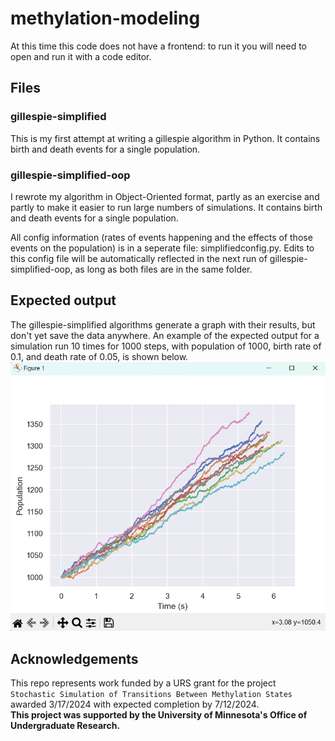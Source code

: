 # methylation-modeling
At this time this code does not have a frontend: to run it you will need to open and run it with a code editor.

## Files
### gillespie-simplified
This is my first attempt at writing a gillespie algorithm in Python. It contains birth and death events for a single population.
### gillespie-simplified-oop
I rewrote my algorithm in Object-Oriented format, partly as an exercise and partly to make it easier to run large numbers of simulations. It contains birth and death events for a single population.  

All config information (rates of events happening and the effects of those events on the population) is in a seperate file: simplifiedconfig.py. Edits to this config file will be automatically reflected in the next run of gillespie-simplified-oop, as long as both files are in the same folder.



## Expected output
The gillespie-simplified algorithms generate a graph with their results, but don't yet save the data anywhere. An example of the expected output for a simulation run 10 times for 1000 steps, with population of 1000, birth rate of 0.1, and death rate of 0.05, is shown below.
![graph showing 10 different trials of a simulation](images/image.png)



## Acknowledgements
This repo represents work funded by a URS grant for the project  
`Stochastic Simulation of Transitions Between Methylation States`  
awarded 3/17/2024 with expected completion by 7/12/2024.  
**This project was supported by the University of Minnesota's Office of Undergraduate
Research.**